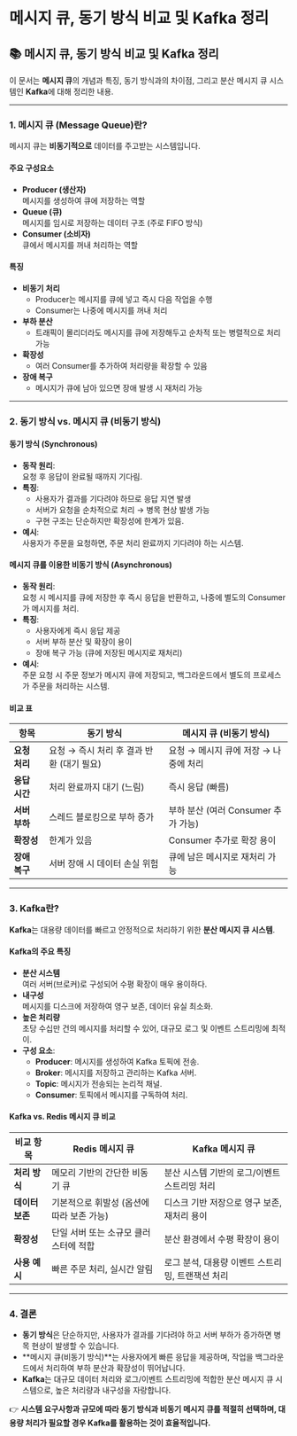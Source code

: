 # 메시지 큐, 동기 방식 비교 및 Kafka 정리

## 📚 메시지 큐, 동기 방식 비교 및 Kafka 정리

이 문서는 **메시지 큐**의 개념과 특징, 동기 방식과의 차이점, 그리고 분산 메시지 큐 시스템인 **Kafka**에 대해 정리한 내용.

***

### 1. 메시지 큐 (Message Queue)란?

메시지 큐는 **비동기적으로** 데이터를 주고받는 시스템입니다.

#### 주요 구성요소

* **Producer (생산자)**\
  메시지를 생성하여 큐에 저장하는 역할
* **Queue (큐)**\
  메시지를 임시로 저장하는 데이터 구조 (주로 FIFO 방식)
* **Consumer (소비자)**\
  큐에서 메시지를 꺼내 처리하는 역할

#### 특징

* **비동기 처리**
  * Producer는 메시지를 큐에 넣고 즉시 다음 작업을 수행
  * Consumer는 나중에 메시지를 꺼내 처리
* **부하 분산**
  * 트래픽이 몰리더라도 메시지를 큐에 저장해두고 순차적 또는 병렬적으로 처리 가능
* **확장성**
  * 여러 Consumer를 추가하여 처리량을 확장할 수 있음
* **장애 복구**
  * 메시지가 큐에 남아 있으면 장애 발생 시 재처리 가능

***

### 2. 동기 방식 vs. 메시지 큐 (비동기 방식)

#### 동기 방식 (Synchronous)

* **동작 원리**:\
  요청 후 응답이 완료될 때까지 기다림.
* **특징**:
  * 사용자가 결과를 기다려야 하므로 응답 지연 발생
  * 서버가 요청을 순차적으로 처리 → 병목 현상 발생 가능
  * 구현 구조는 단순하지만 확장성에 한계가 있음.
* **예시**:\
  사용자가 주문을 요청하면, 주문 처리 완료까지 기다려야 하는 시스템.

#### 메시지 큐를 이용한 비동기 방식 (Asynchronous)

* **동작 원리**:\
  요청 시 메시지를 큐에 저장한 후 즉시 응답을 반환하고, 나중에 별도의 Consumer가 메시지를 처리.
* **특징**:
  * 사용자에게 즉시 응답 제공
  * 서버 부하 분산 및 확장이 용이
  * 장애 복구 가능 (큐에 저장된 메시지로 재처리)
* **예시**:\
  주문 요청 시 주문 정보가 메시지 큐에 저장되고, 백그라운드에서 별도의 프로세스가 주문을 처리하는 시스템.

#### 비교 표

| 항목        | 동기 방식                      | 메시지 큐 (비동기 방식)            |
| --------- | -------------------------- | ------------------------- |
| **요청 처리** | 요청 → 즉시 처리 후 결과 반환 (대기 필요) | 요청 → 메시지 큐에 저장 → 나중에 처리   |
| **응답 시간** | 처리 완료까지 대기 (느림)            | 즉시 응답 (빠름)                |
| **서버 부하** | 스레드 블로킹으로 부하 증가            | 부하 분산 (여러 Consumer 추가 가능) |
| **확장성**   | 한계가 있음                     | Consumer 추가로 확장 용이        |
| **장애 복구** | 서버 장애 시 데이터 손실 위험          | 큐에 남은 메시지로 재처리 가능         |

***

### 3. Kafka란?

**Kafka**는 대용량 데이터를 빠르고 안정적으로 처리하기 위한 **분산 메시지 큐 시스템**.

#### Kafka의 주요 특징

* **분산 시스템**\
  여러 서버(브로커)로 구성되어 수평 확장이 매우 용이하다.
* **내구성**\
  메시지를 디스크에 저장하여 영구 보존, 데이터 유실 최소화.
* **높은 처리량**\
  초당 수십만 건의 메시지를 처리할 수 있어, 대규모 로그 및 이벤트 스트리밍에 최적이.
* **구성 요소**:
  * **Producer**: 메시지를 생성하여 Kafka 토픽에 전송.
  * **Broker**: 메시지를 저장하고 관리하는 Kafka 서버.
  * **Topic**: 메시지가 전송되는 논리적 채널.
  * **Consumer**: 토픽에서 메시지를 구독하여 처리.

#### Kafka vs. Redis 메시지 큐 비교

| 비교 항목      | Redis 메시지 큐              | Kafka 메시지 큐                  |
| ---------- | ------------------------ | ---------------------------- |
| **처리 방식**  | 메모리 기반의 간단한 비동기 큐        | 분산 시스템 기반의 로그/이벤트 스트리밍 처리    |
| **데이터 보존** | 기본적으로 휘발성 (옵션에 따라 보존 가능) | 디스크 기반 저장으로 영구 보존, 재처리 용이    |
| **확장성**    | 단일 서버 또는 소규모 클러스터에 적합    | 분산 환경에서 수평 확장이 용이            |
| **사용 예시**  | 빠른 주문 처리, 실시간 알림         | 로그 분석, 대용량 이벤트 스트리밍, 트랜잭션 처리 |

***

### 4. 결론

* **동기 방식**은 단순하지만, 사용자가 결과를 기다려야 하고 서버 부하가 증가하면 병목 현상이 발생할 수 있습니다.
* \*\*메시지 큐(비동기 방식)\*\*는 사용자에게 빠른 응답을 제공하며, 작업을 백그라운드에서 처리하여 부하 분산과 확장성이 뛰어납니다.
* **Kafka**는 대규모 데이터 처리와 로그/이벤트 스트리밍에 적합한 분산 메시지 큐 시스템으로, 높은 처리량과 내구성을 자랑합니다.

👉 **시스템 요구사항과 규모에 따라 동기 방식과 비동기 메시지 큐를 적절히 선택하며, 대용량 처리가 필요할 경우 Kafka를 활용하는 것이 효율적입니다.**
